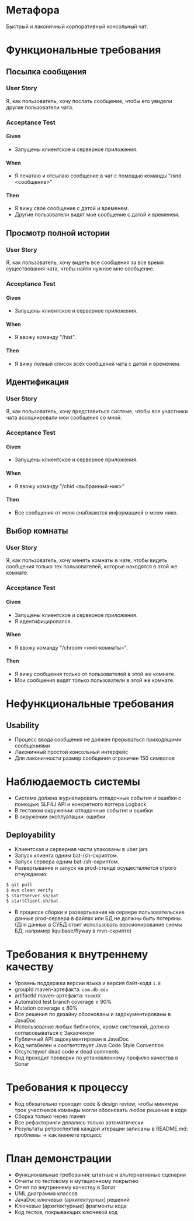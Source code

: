 # Метафора
Быстрый и лаконичный корпоративный консольный чат.

# Функциональные требования

## Посылка сообщения
### User Story
Я, как пользователь, хочу послать сообщение, чтобы его увидели другие пользователи чата.
### Acceptance Test
#### Given
- Запущены клиентское и серверное приложения.
#### When
- Я печатаю и отсылаю сообщение в чат с помощью команды "/snd <сообщение>"
#### Then
- Я вижу свое сообщение с датой и временем.
- Другие пользователи видят мое сообщение с датой и временем.

## Просмотр полной истории
### User Story
Я, как пользователь, хочу видеть все сообщения за все время существования чата, чтобы найти нужное мне сообщение.
### Acceptance Test
#### Given
- Запущены клиентское и серверное приложения.
#### When
- Я ввожу команду "/hist".
#### Then
- Я вижу полный список всех сообщений чата с датой и временем.

## Идентификация
### User Story
Я, как пользователь, хочу представиться системе, чтобы все участники чата ассоциировали мои сообщения со мной.
### Acceptance Test
#### Given
- Запущены клиентское и серверное приложения.
#### When
- Я ввожу команду "/chid <выбранный-ник>"
#### Then
- Все сообщения от меня снабжаются информацией о моем нике.

## Выбор комнаты
### User Story
Я, как пользователь, хочу менять комнаты в чате, чтобы видеть сообщения только тех пользователей, которые находятся в этой же комнате.
### Acceptance Test
#### Given
- Запущены клиентское и серверное приложения.
- Я идентифицировался.
#### When
- Я ввожу команду "/chroom <имя-комнаты>".
#### Then
- Я вижу сообщения только от пользователей в этой же комнате.
- Мои сообщения видят только пользователи в этой же комнате.

# Нефункциональные требования
## Usability
- Процесс ввода сообщения не должен прерываться приходящими сообщениями
- Лаконичный простой консольный интерфейс
- Для лаконичности размер сообщения ограничен 150 символов

# Наблюдаемость системы
- Система должна журналировать отладочные события и ошибки с помощью SLF4J API и конкретного логгера Logback
- В тестовом окружении: отладочные события и ошибки
- В окружении эксплуатации: ошибки

## Deployability
- Клиентская и серверная части упакованы в uber jars
- Запуск клиента одним bat-/sh-скриптом.
- Запуск сервера одним bat-/sh-скриптом.
- Развертывание и запуск на prod-стенде осуществляется строго отчуждаемо:
```bash
$ git pull
$ mvn clean verify
$ startServer.sh/bat
$ startClient.sh/bat
```
- В процессе сборки и развертывания на сервере пользовательские данные prod-сервера в файлах или БД не должны быть потеряны. (Для данных в СУБД стоит использовать версионирование схемы БД, например liquibase/flyway в mvn-скрипте)

# Требования к внутреннему качеству
- Уровень поддержки версии языка и версия байт-кода `1.8`
- groupId maven-артефакта: `com.db.edu`
- artifactId maven-артефакта: `teamXX`
- Automated test branch coverage ≥ 90%
- Mutation coverage ≥ 80%
- Все решения по дизайну обоснованы и задокументированы в JavaDoc
- Использование любых библиотек, кроме системной, должно согласовываться с Заказчиком
- Публичный API задокументирован в JavaDoc
- Код читабелен и соответствует Java Code Style Convention
- Отсутствуют dead code и dead comments
- Код проходит проверки по установленному профилю качества в Sonar

# Требования к процессу
- Код обязательно проходит code & design review, чтобы минимум трое участников команды могли обосновать любое решение в коде
- Cборка только через maven
- Все рефакторинги делались только автоматически
- Результаты ретроспектив каждой итерации записаны в README.md: проблемы -> как меняете процесс

# План демонстрации
- Функциональные требования: штатные и альтернативные сценарии
- Отчеты по тестовому и мутационному покрытию
- Отчет по внутреннему качеству в Sonar
- UML диаграмма классов
- JavaDoc ключевых (архитектурных) решений
- Ключевые (архитектурные) фрагменты кода
- Код тестов, покрывающих ключевой код
